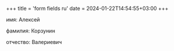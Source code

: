 +++
title = 'form fields ru'
date = 2024-01-22T14:54:55+03:00
+++

имя: Алексей

фамилия: Корзунин

отчество: Валериевич
